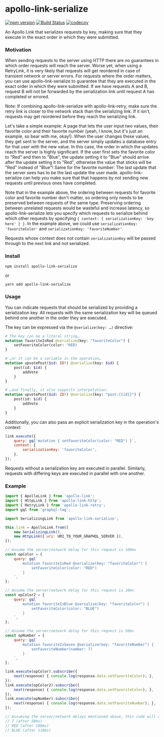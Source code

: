 # apollo-link-serialize

[![npm version](https://badge.fury.io/js/apollo-link-serialize.svg)](https://badge.fury.io/js/apollo-link-serialize)
[![Build Status](https://travis-ci.org/helfer/apollo-link-serialize.svg?branch=master)](https://travis-ci.org/helfer/apollo-link-serialize)
[![codecov](https://codecov.io/gh/helfer/apollo-link-serialize/branch/master/graph/badge.svg)](https://codecov.io/gh/helfer/apollo-link-serialize)

An Apollo Link that serializes requests by key, making sure that they execute in the exact order in which they were submitted.

### Motivation

When sending requests to the server using HTTP there are no guarantees in which order requests will reach the server. Worse yet, when using a RetryLink, it is very likely that requests will get reordered in case of transient network or server errors. For requests where the order matters, you can use apollo-link-serialize to guarantee that they are executed in the exact order in which they were submitted. If we have requests A and B, request B will not be forwarded by the serialization link until request A has completed or errored.

Note: If combining apollo-link-serialize with apollo-link-retry, make sure the retry link is closer to the network stack than the serializing link. If it isn't, requests may get reordered before they reach the serializing link.

Let's take a simple example: A page that lets the user input two values, their favorite color and their favorite number (yeah, I know, but it's just an example, so bear with me, okay!). When the user changes these values, they get sent to the server, and the server simply updates a database entry for that user with the new value. In this case, the order in which the updates reach the server is highly significant. If the user first sets the favorite color to "Red" and then to "Blue", the update setting it to "Blue" should arrive after the update setting it to "Red", otherwise the value that sticks will be "Red" instead of "Blue"! Same for the favorite number: The last update that the server sees has to be the last update the user made. apollo-link-serialize can help you make sure that that happens by not sending new requests until previous ones have completed.

Note that in the example above, the ordering between requests for favorite color and favorite number don't matter, so ordering only needs to be preserved between requests of the same type. Preserving ordering between unrelated requests would be wasteful and increase latency, so apollo-link-serialize lets you specify which requests to serialize behind which other requests by specifying `{ context: { serializationKey: 'key here' } }`. In the example above, we could use `serializationKey: 'favoriteColor'` and `serializationKey: 'favoriteNumber'`.

Requests whose context does not contain `serializationKey` will be passed through to the next link and not serialized.

### Install

```sh
npm install apollo-link-serialize
```

or

```
yarn add apollo-link-serialize
```

### Usage

You can indicate requests that should be serialized by providing a serialization key.  All requests with the same serialization key will be queued behind one another in the order they are executed.

The key can be expressed via the `@serialize(key: …)` directive:

```graphql
# The key can be a literal string…
mutation favoriteIsRed @serialize(key: "favoriteColor") {
    setFavoriteColor(color: "RED)
}
```

```graphql
# …or it can be a variable in the operation…
mutation upvotePost($id: ID!) @serialize(key: $id) {
    post(id: $id) {
        addVote
    }
}
```

```graphql
# …and finally, it also supports interpolation:
mutation upvotePost($id: ID!) @serialize(key: "post:{{id}}") {
    post(id: $id) {
        addVote
    }
}
```

Additionally, you can also pass an explicit serialization key in the operation's context:

```js
link.execute({
    query: gql`mutation { setFavoriteColor(color: "RED") }`,
    context: {
        serializationKey: 'favoriteColor',
    },
});
```

Requests without a serialization key are executed in parallel.  Similarly, requests with differing keys are executed in parallel with one another.

### Example

```js
import { ApolloLink } from 'apollo-link';
import { HttpLink } from 'apollo-link-http';
import { RetryLink } from 'apollo-link-retry';
import gql from 'graphql-tag';

import SerializingLink from 'apollo-link-serialize';

this.link = ApolloLink.from([
    new SerializingLink(),
    new HttpLink({ uri: URI_TO_YOUR_GRAPHQL_SERVER }),
]);

// Assume the server/network delay for this request is 100ms
const opColor = {
    query: gql`
        mutation favoriteIsRed @serialize(key: "favoriteColor") {
            setFavoriteColor(color: "RED")
        }
    `,
};

// Assume the server/network delay for this request is 10ms
const opColor2 = {
    query: gql`
        mutation favoriteIsBlue @serialize(key: "favoriteColor") {
            setFavoriteColor(color: "BLUE")
        }
    `,
};

// Assume the server/network delay for this request is 50ms
const opNumber = {
    query: gql`
        mutation favoriteIsSeven @serialize(key: "favoriteNumber") {
            setFavoriteNumber(number: 7)
        }
    `,
};

link.execute(opColor).subscribe({
    next(response) { console.log(response.data.setFavoriteColor); },
});
link.execute(opColor2).subscribe({
    next(response) { console.log(response.data.setFavoriteColor); },
});
link.execute(opNumber).subscribe({
    next(response) { console.log(response.data.setFavoriteNumber); },
});

// Assuming the server/network delays mentioned above, this code will output:
// 7 (after 50ms)
// RED (after 100ms)
// BLUE (after 110ms)
```
